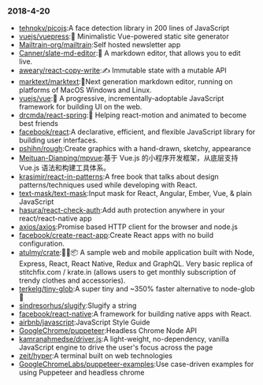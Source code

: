 ### 2018-4-20 
* [tehnokv/picojs](https://github.com//tehnokv/picojs):A face detection library in 200 lines of JavaScript 
* [vuejs/vuepress](https://github.com//vuejs/vuepress):📝 Minimalistic Vue-powered static site generator 
* [Mailtrain-org/mailtrain](https://github.com//Mailtrain-org/mailtrain):Self hosted newsletter app 
* [Canner/slate-md-editor](https://github.com//Canner/slate-md-editor):📃 A markdown editor, that allows you to edit live. 
* [aweary/react-copy-write](https://github.com//aweary/react-copy-write):✍️ Immutable state with a mutable API 
* [marktext/marktext](https://github.com//marktext/marktext):📝Next generation markdown editor, running on platforms of MacOS Windows and Linux. 
* [vuejs/vue](https://github.com//vuejs/vue):🖖 A progressive, incrementally-adoptable JavaScript framework for building UI on the web. 
* [drcmda/react-spring](https://github.com//drcmda/react-spring):🙌 Helping react-motion and animated to become best friends 
* [facebook/react](https://github.com//facebook/react):A declarative, efficient, and flexible JavaScript library for building user interfaces. 
* [pshihn/rough](https://github.com//pshihn/rough):Create graphics with a hand-drawn, sketchy, appearance 
* [Meituan-Dianping/mpvue](https://github.com//Meituan-Dianping/mpvue):基于 Vue.js 的小程序开发框架，从底层支持 Vue.js 语法和构建工具体系。 
* [krasimir/react-in-patterns](https://github.com//krasimir/react-in-patterns):A free book that talks about design patterns/techniques used while developing with React. 
* [text-mask/text-mask](https://github.com//text-mask/text-mask):Input mask for React, Angular, Ember, Vue, & plain JavaScript 
* [hasura/react-check-auth](https://github.com//hasura/react-check-auth):Add auth protection anywhere in your react/react-native app 
* [axios/axios](https://github.com//axios/axios):Promise based HTTP client for the browser and node.js 
* [facebook/create-react-app](https://github.com//facebook/create-react-app):Create React apps with no build configuration. 
* [atulmy/crate](https://github.com//atulmy/crate):👕👖📦 A sample web and mobile application built with Node, Express, React, React Native, Redux and GraphQL. Very basic replica of stitchfix.com / krate.in (allows users to get monthly subscription of trendy clothes and accessories). 
* [terkelg/tiny-glob](https://github.com//terkelg/tiny-glob):A super tiny and ~350% faster alternative to node-glob 🚀 
* [sindresorhus/slugify](https://github.com//sindresorhus/slugify):Slugify a string 
* [facebook/react-native](https://github.com//facebook/react-native):A framework for building native apps with React. 
* [airbnb/javascript](https://github.com//airbnb/javascript):JavaScript Style Guide 
* [GoogleChrome/puppeteer](https://github.com//GoogleChrome/puppeteer):Headless Chrome Node API 
* [kamranahmedse/driver.js](https://github.com//kamranahmedse/driver.js):A light-weight, no-dependency, vanilla JavaScript engine to drive the user's focus across the page 
* [zeit/hyper](https://github.com//zeit/hyper):A terminal built on web technologies 
* [GoogleChromeLabs/puppeteer-examples](https://github.com//GoogleChromeLabs/puppeteer-examples):Use case-driven examples for using Puppeteer and headless chrome 
